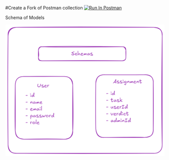 #Create a Fork of Postman collection 
[<img src="https://run.pstmn.io/button.svg" alt="Run In Postman" style="width: 128px; height: 32px;">](https://app.getpostman.com/run-collection/18156360-01629acb-7263-4012-a141-0e22f100aa61?action=collection%2Ffork&source=rip_markdown&collection-url=entityId%3D18156360-01629acb-7263-4012-a141-0e22f100aa61%26entityType%3Dcollection%26workspaceId%3D75578e6d-7ce4-4e46-a1de-9fc579a98878)

Schema of Models

![Schema](Untitled-2024-04-27-2140.png)
